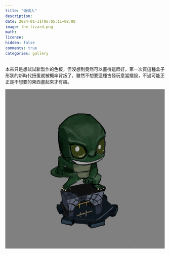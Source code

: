 ```yaml
---
title: "蜥蜴人"
description: 
date: 2024-01-11T06:05:11+08:00
image: the-lizard.png 
math: 
license: 
hidden: false
comments: true
categories: gallery
---
```

本來只是想試試新製作的色板，但沒想到竟然可以畫得這麽好。第一次買這種盒子形狀的新時代扭蛋就被概率背叛了。雖然不想要這種古怪玩意當擺設，不過可能正正是不想要的東西畫起來才有趣。

![the-lizard](the-lizard.png)
